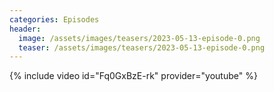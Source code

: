 ```yaml
---
categories: Episodes
header:
  image: /assets/images/teasers/2023-05-13-episode-0.png
  teaser: /assets/images/teasers/2023-05-13-episode-0.png
---
```


{% include video id="Fq0GxBzE-rk" provider="youtube" %}
